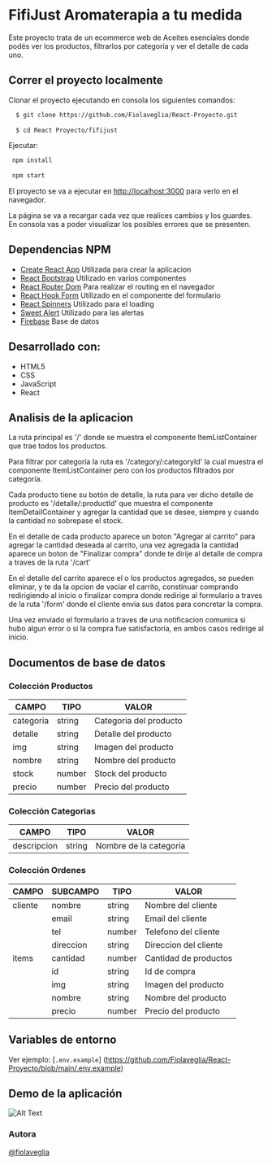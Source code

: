 # FifiJust Aromaterapia a tu medida

Este proyecto trata de un ecommerce web de Aceites esenciales donde podés ver los productos, filtrarlos por categoría y ver el detalle de cada uno. 

## Correr el proyecto localmente

Clonar el proyecto ejecutando en consola los siguientes comandos: 

```bash
  $ git clone https://github.com/Fiolaveglia/React-Proyecto.git 
  
  $ cd React Proyecto/fifijust
   ```

 Ejecutar: 

 ```bash 
  npm install
  
  npm start
```

El proyecto se va a ejecutar en [http://localhost:3000](http://localhost:3000) para verlo en el navegador.

La página se va a recargar cada vez que realices cambios y los guardes.\
En consola vas a poder visualizar los posibles errores que se presenten.

## Dependencias NPM

- [Create React App](https://create-react-app.dev/) Utilizada para crear la aplicacion
- [React Bootstrap](https://react-bootstrap.github.io/) Utilizado en varios componentes
- [React Router Dom](https://www.npmjs.com/package/react-router-dom) Para realizar el routing en el navegador
- [React Hook Form](https://react-hook-form.com/) Utilizado en el componente del formulario
- [React Spinners](https://www.npmjs.com/package/react-spinners) Utilizado para el loading
- [Sweet Alert](https://sweetalert.js.org/) Utilizado para las alertas
- [Firebase](https://firebase.google.com/) Base de datos

## Desarrollado con: 

- HTML5
- CSS
- JavaScript
- React

## Analisis de la aplicacion 

La ruta principal es '/' donde se muestra el componente ItemListContainer que trae todos los productos. 

Para filtrar por categoría la ruta es '/category/:categoryId' la cual muestra el componente ItemListContainer pero con los productos filtrados por categoría. 

Cada producto tiene su botón de detalle, la ruta para ver dicho detalle de producto es '/detalle/:productId' que muestra el componente ItemDetailContainer y agregar la cantidad que se desee, siempre y cuando la cantidad no sobrepase el stock. 

En el detalle de cada producto aparece un boton "Agregar al carrito" para agregar la cantidad deseada al carrito, una vez agregada la cantidad aparece un boton de "Finalizar compra" donde te dirije al detalle de compra a traves de la ruta '/cart' 

En el detalle del carrito aparece el o los productos agregados, se pueden eliminar, y te da la opcion de vaciar el carrito, constinuar comprando redirigiendo al inicio o finalizar compra donde redirige al formulario a traves de la ruta '/form' donde el cliente envia sus datos para concretar la compra. 

Una vez enviado el formulario a traves de una notificacion comunica si hubo algun error o si la compra fue satisfactoria, en ambos casos redirige al inicio. 

## Documentos de base de datos

### Colección Productos
 
| CAMPO | TIPO | VALOR |
| ------ | ------ |------ |
| categoria | string | Categoria del producto|
| detalle | string | Detalle del producto |
| img | string | Imagen del producto |
| nombre | string | Nombre del producto |
| stock | number | Stock del producto |
| precio | number | Precio del producto |

### Colección Categorias
 
| CAMPO | TIPO | VALOR |
| ------ | ------ |------ |
| descripcion | string | Nombre de la categoria|

### Colección Ordenes
 
| CAMPO | SUBCAMPO | TIPO | VALOR |
| ------ | ------ |------ |------ |
| cliente | nombre | string | Nombre del cliente|
|  | email | string | Email del cliente|
|  | tel | number | Telefono del cliente|
|  | direccion | string | Direccion del cliente|
| items | cantidad | number | Cantidad de productos|
|  | id | string | Id de compra|
|  | img | string | Imagen del producto|
|  | nombre | string | Nombre del producto|
|  | precio | number | Precio del producto|



## Variables de entorno

Ver ejemplo: [`.env.example`] (https://github.com/Fiolaveglia/React-Proyecto/blob/main/.env.example) 

## Demo de la aplicación 

![Alt Text](./public/img/demo.gif)

### Autora 

[@fiolaveglia](https://github.com/Fiolaveglia)





